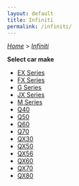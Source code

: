 ```yaml
---
layout: default
title: Infiniti
permalink: /infiniti/
---
```

[*Home*](/) > [*Infiniti*](/infiniti/)

**Select car make**

- [EX Series](/infiniti/ex-series/)
- [FX Series](/infiniti/fx-series/)
- [G Series](/infiniti/g-series/)
- [JX Series](/infiniti/jx-series/)
- [M Series](/infiniti/m-series/)
- [Q40](/infiniti/q40/)
- [Q50](/infiniti/q50/)
- [Q60](/infiniti/q60/)
- [Q70](/infiniti/q70/)
- [QX30](/infiniti/qx30/)
- [QX50](/infiniti/qx50/)
- [QX56](/infiniti/qx56/)
- [QX60](/infiniti/qx60/)
- [QX70](/infiniti/qx70/)
- [QX80](/infiniti/qx80/)
